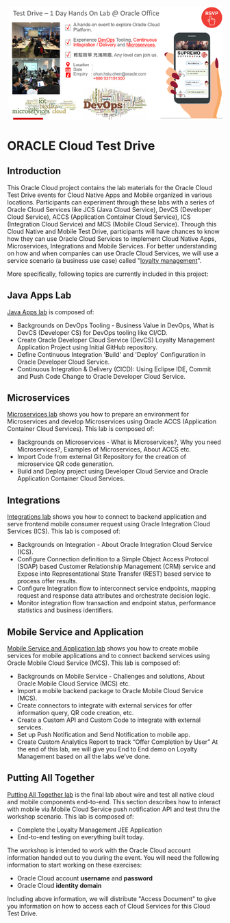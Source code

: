 ![](common/images/CTD_introduction_TBD.png)
---
# ORACLE Cloud Test Drive #

## Introduction ##

This Oracle Cloud project contains the lab materials for the Oracle Cloud Test Drive events for Cloud Native Apps and Mobile organized in various locations. Participants can experiment through these labs with a series of Oracle Cloud Services like JCS (Java Cloud Service), DevCS (Developer Cloud Service), ACCS (Application Container Cloud Service), ICS (Integration Cloud Service) and MCS (Mobile Cloud Service). Through this Cloud Native and Mobile Test Drive, participants will have chances to know how they can use Oracle Cloud Services to implement Cloud Native Apps, Microservices, Integrations and Mobile Services. For better understanding on how and when companies can use Oracle Cloud Services, we will use a service scenario (a business use case) called "[loyalty management](https://github.com/OracleCloudTw/CloudNative_Mobile/blob/master/common/scenario/README.md)".   

More specifically, following topics are currently included in this project:

## Java Apps Lab ##
[Java Apps lab](https://github.com/OracleCloudTw/CloudNative_Mobile/tree/master/Java%20Apps) is composed of:
+ Backgrounds on DevOps Tooling - Business Value in DevOps, What is DevCS (Developer CS) for DevOps tooling like CI/CD.
+ Create Oracle Developer Cloud Service (DevCS) Loyalty Management Application Project using Initial GitHub repository.
+ Define Continuous Integration 'Build' and 'Deploy' Configuration in Oracle Developer Cloud Service.
+ Continuous Integration & Delivery (CICD): Using Eclipse IDE, Commit and Push Code Change to Oracle Developer Cloud Service.

## Microservices ##
[Microservices lab](https://github.com/OracleCloudTw/CloudNative_Mobile/tree/master/Microservices) shows you how to prepare an environment for Microservices and develop Microservices using Oracle ACCS (Application Container Cloud Services). This lab is composed of: 
+ Backgrounds on Microservices - What is Microservices?, Why you need Microservices?, Examples of Microservices, About ACCS etc.
+ Import Code from external Git Repository for the creation of microservice QR code generation.
+ Build and Deploy project using Developer Cloud Service and Oracle Application Container Cloud Services.

## Integrations ##
[Integrations lab](https://github.com/OracleCloudTw/CloudNative_Mobile/tree/master/Integrations) shows you how to connect to backend application and serve frontend mobile consumer request using Oracle Integration Cloud Services (ICS). This lab is composed of: 
+ Backgrounds on Integration - About Oracle Integration Cloud Service (ICS).
+ Configure Connection definition to a Simple Object Access Protocol (SOAP) based Customer Relationship Management (CRM) service and Expose into Representational State Transfer (REST) based service to process offer results.
+ Configure Integration flow to interconnect service endpoints, mapping request and response data attributes and orchestrate decision logic.
+ Monitor integration flow transaction and endpoint status, performance statistics and business identifiers.

## Mobile Service and Application ##
[Mobile Service and Application lab](https://github.com/OracleCloudTw/CloudNative_Mobile/tree/master/Mobile%20Service%20and%20App) shows you how to create mobile services for mobile applications and to connect backend services using Oracle Mobile Cloud Service (MCS). This lab is composed of: 
+ Backgrounds on Mobile Service - Challenges and solutions, About Oracle Mobile Cloud Service (MCS) etc.
+ Import a mobile backend package to Oracle Mobile Cloud Service (MCS).
+ Create connectors to integrate with external services for offer information query, QR code creation, etc.
+ Create a Custom API and Custom Code to integrate with external services.
+ Set up Push Notification and Send Notification to mobile app.
+ Create Custom Analytics Report to track “Offer Completion by User”
At the end of this lab, we will give you End to End demo on Loyalty Management based on all the labs we’ve done. 

## Putting All Together ##
[Putting All Together lab](https://github.com/OracleCloudTw/CloudNative_Mobile/tree/master/Putting%20All%20Together) is the final lab about wire and test all native cloud and mobile components end-to-end. This section describes how to interact with mobile via Mobile Cloud Service push notification API and test thru the workshop scenario. This lab is composed of: 
+ Complete the Loyalty Management JEE Application
+ End-to-end testing on everything built today.


The workshop is intended to work with the Oracle Cloud account information handed out to you during the event. You will need the following information to start working on these exercises:

+ Oracle Cloud account **username** and **password**
+ Oracle Cloud **identity domain**

Including above information, we will distribute "Access Document" to give you information on how to access each of Cloud Services for this Cloud Test Drive.
